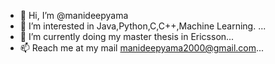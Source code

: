 - 👋 Hi, I’m @manideepyama
- 👀 I’m interested in Java,Python,C,C++,Machine Learning. ...
- 🌱 I’m currently doing my master thesis in Ericsson...
- 📫 Reach me at my mail manideepyama2000@gmail.com...

<!---
manideepyama/manideepyama is a ✨ special ✨ repository because its `README.md` (this file) appears on your GitHub profile.
You can click the Preview link to take a look at your changes.
--->
